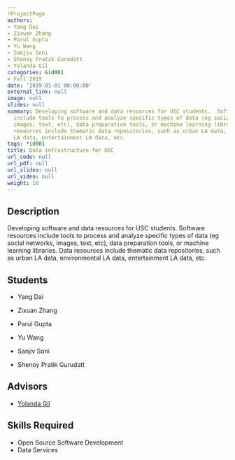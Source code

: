 ```yaml
---
!ProjectPage
authors:
- Yang Dai
- Zixuan Zhang
- Parul Gupta
- Yu Wang
- Sanjiv Soni
- Shenoy Pratik Gurudatt
- Yolanda Gil
categories: &id001
- Fall 2019
date: '2019-01-01 00:00:00'
external_link: null
image: null
slides: null
summary: Developing software and data resources for USC students.  Software resources
  include tools to process and analyze specific types of data (eg social networks,
  images, text, etc), data preparation tools, or machine learning libraries.  Data
  resources include thematic data repositories, such as urban LA data, environmental
  LA data, entertainment LA data, etc.
tags: *id001
title: Data infrastructure for USC
url_code: null
url_pdf: null
url_slides: null
url_video: null
weight: 10
---
```

## Description

Developing software and data resources for USC students.  Software resources include tools to process and analyze specific types of data (eg social networks, images, text, etc), data preparation tools, or machine learning libraries.  Data resources include thematic data repositories, such as urban LA data, environmental LA data, entertainment LA data, etc.





## Students

* Yang Dai

* Zixuan Zhang

* Parul Gupta

* Yu Wang

* Sanjiv Soni

* Shenoy Pratik Gurudatt

## Advisors

* [Yolanda Gil](../../../author/yolanda-gil)

## Skills Required


* Open Source Software Development
* Data Services